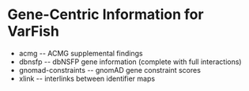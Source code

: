 # Gene-Centric Information for VarFish

- acmg -- ACMG supplemental findings
- dbnsfp -- dbNSFP gene information (complete with full interactions)
- gnomad-constraints -- gnomAD gene constraint scores
- xlink -- interlinks between identifier maps
